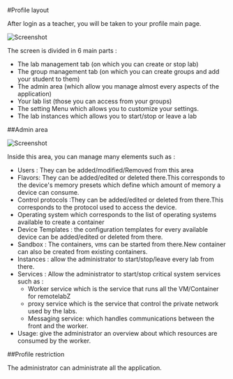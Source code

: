 #Profile layout

After login as a teacher, you will be taken to your profile main page.

![Screenshot](/images/Administrator/Admin_Front.png)

The screen is divided in 6 main parts :

* The lab management tab (on which you can create or stop lab)
* The group management tab (on which you can create groups and add your student to them)
* The admin area (which allow you manage almost every aspects of the application)
* Your lab list (those you can access from your groups)
* The setting Menu which allows you to customize your settings.
* The lab instances which allows you to start/stop or leave a lab

##Admin area

![Screenshot](/images/Administrator/User_indiv.png)

Inside this area, you can manage many elements such as :

* Users : They can be added/modified/Removed from this area
* Flavors: They can be added/edited or deleted there.This corresponds to the device's memory presets which define which amount of memory a device can consume.
* Control protocols :They can be added/edited or deleted from there.This corresponds to the protocol used to access the device.
* Operating system which corresponds to the list of operating systems available to create a container
* Device Templates : the configuration templates for every available device can be added/edited or deleted from there.
* Sandbox : The containers, vms can be started from there.New container can also be created from existing containers.
* Instances : allow the administrator to start/stop/leave every lab from there.
* Services : Allow the administrator to start/stop critical system services such as : 
  - Worker service which is the service that runs all the VM/Container for remotelabZ 
  - proxy service which is the service that control the private network used by the labs.
  - Messaging service: which handles communications between the front and the worker. 
* Usage: give the administrator an overview about which resources are consumed by the worker.

##Profile restriction

The administrator can administrate all the application.
